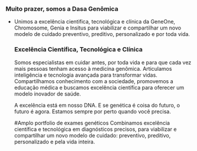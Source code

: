 <div align="rigth">
<h3>Muito prazer, somos a Dasa Genômica</h3>
<ul dir="auto">
<li> Unimos a excelência cientifica, tecnológica e clínica da GeneOne, Chromosome, Genia e Insitus para viabilizar e compartilhar um novo modelo de cuidado preventivo, preditivo, personalizado e por toda vida.</li>
<h3>Excelência Científica, Tecnológica e Clínica</h3>
Somos especialistas em cuidar antes, por toda vida e para que cada vez mais pessoas tenham acesso à medicina genômica. Articulamos inteligência e tecnologia avançada para transformar vidas. Compartilhamos conhecimento com a sociedade, promovemos a educação médica e buscamos excelência científica para oferecer um modelo inovador de saúde.

A excelência está em nosso DNA. E se genética é coisa do futuro, o futuro é agora. Estamos sempre por perto quando você precisa.

#Amplo portfolio de exames genéticos
Combinamos excelência científica e tecnológica em diagnósticos precisos, para viabilizar e compartilhar um novo modelo de cuidado: preventivo, preditivo, personalizado e pela vida inteira.
